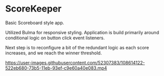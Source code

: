 # ScoreKeeper

Basic Scoreboard style app.

Utilized Bulma for responsive styling.
Application is build primarily around conditional logic on button click event listeners.

Next step is to reconfigure a bit of the redundant logic as each score increases, and we reach the winner threshold. 

https://user-images.githubusercontent.com/52307383/108614122-522eb680-73b5-11eb-93ef-c9e60a40e083.mp4

